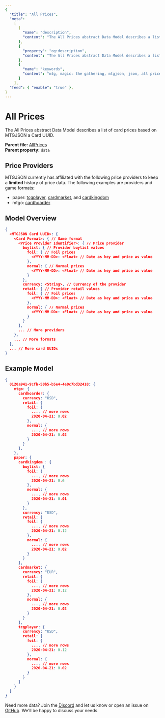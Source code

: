 ```yaml
---
{
  "title": "All Prices",
  "meta":
    [
      {
        "name": "description",
        "content": "The All Prices abstract Data Model describes a list of card prices based on a MTGJSON Card UUID."
      },
      {
        "property": "og:description",
        "content": "The All Prices abstract Data Model describes a list of card prices based on a MTGJSON Card UUID."
      },
      {
        "name": "keywords",
        "content": "mtg, magic: the gathering, mtgjson, json, all prices, prices"
      }
    ],
  "feed": { "enable": "true" },
}
---
```


# All Prices

The All Prices abstract Data Model describes a list of card prices based on MTGJSON a Card UUID.

**Parent file:** [AllPrices](/downloads/all-files/#allprices)  
**Parent property:** `data`

## Price Providers

MTGJSON currently has affiliated with the following price providers to keep a **limited** history of price data. The following examples are providers and game formats:

- paper: [tcgplayer](https://www.tcgplayer.com/?partner=mtgjson&utm_campaign=affiliate&utm_medium=mtgjson&utm_source=mtgjson), [cardmarket](https://www.cardmarket.com/en/Magic?utm_campaign=card_prices&utm_medium=text&utm_source=mtgjson), and [cardkingdom](https://www.cardkingdom.com?partner=mtgjson&utm_source=mtgjson&utm_medium=affiliate&utm_campaign=mtgjson)
- mtgo: [cardhoarder](https://www.cardhoarder.com/?affiliate_id=mtgjson&utm_source=mtgjson&utm_campaign=affiliate&utm_medium=card)

## Model Overview

```json
{
  <MTGJSON Card UUID>: {
    <Card Format>: { // Game format
      <Price Provider Identifier>: { // Price provider
        buylist: { // Provider buylist values
          foil: { // Foil prices
            <YYYY-MM-DD>: <Float> // Date as key and price as value
          },
          normal: { // Normal prices
            <YYYY-MM-DD>: <Float> // Date as key and price as value
          }
        },
        currency: <String>, // Currency of the provider
        retail: { // Provider retail values
          foil: { // Foil prices
            <YYYY-MM-DD>: <Float> // Date as key and price as value
          },
          normal: { // Normal prices
            <YYYY-MM-DD>: <Float> // Date as key and price as value
          }
        }
      },
      ... // More providers
    },
    ... // More formats
  },
  ... // More card UUIDs
}
```

## Example Model

```json
{
  0120a941-9cfb-50b5-b5e4-4e0c7bd32410: {
    mtgo: {
      cardhoarder: {
        currency: "USD",
        retail: {
          foil: {
            ..., // more rows
            2020-04-21: 0.02
          },
          normal: {
            ..., // more rows
            2020-04-21: 0.02
          }
        }
      },
    },
    paper: {
      cardkingdom : {
        buylist: {
          foil: {
            ..., // more rows
            2020-04-21: 0.6
          },
          normal: {
            ..., // more rows
            2020-04-21: 0.01
          }
        },
        currency: "USD",
        retail: {
          foil: {
            ..., // more rows
            2020-04-21: 0.12
          },
          normal: {
            ..., // more rows
            2020-04-21: 0.02
          }
        }
      },
      cardmarket: {
        currency: "EUR",
        retail: {
          foil: {
            ..., // more rows
            2020-04-21: 0.12
          },
          normal: {
            ..., // more rows
            2020-04-21: 0.02
          }
        }
      },
      tcgplayer: {
        currency: "USD",
        retail: {
          foil: {
            ..., // more rows
            2020-04-21: 0.12
          },
          normal: {
            ..., // more rows
            2020-04-21: 0.02
          }
        }
      }
    }
  }
}
```

Need more data? Join the [Discord](https://mtgjson.com/discord) and let us know or open an issue on [GitHub](https://github.com/mtgjson/mtgjson/issues). We'll be happy to discuss your needs.
